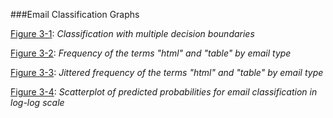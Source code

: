 ###Email Classification Graphs

<a href="http://patellis.files.wordpress.com/2014/02/00_ex1_ellis.pdf">Figure 3-1</a>: <em>Classification with multiple decision boundaries</em>

<a href="http://patellis.files.wordpress.com/2014/02/01_init_plot1_ellis.pdf">Figure 3-2</a>: <em>Frequency of the terms "html" and "table" by email type</em>

<a href="http://patellis.files.wordpress.com/2014/02/02_init_plot2_ellis.pdf">Figure 3-3</a>: <em>Jittered frequency of the terms "html" and "table" by email type</em>

<a href="http://patellis.files.wordpress.com/2014/02/03_final_classification_ellis.pdf">Figure 3-4</a>: <em>Scatterplot of predicted probabilities for email classification in log-log scale</em>


